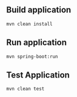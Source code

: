 ## Build application
``` 
mvn clean install
```

## Run application
``` 
mvn spring-boot:run
```

## Test Application
``` 
mvn clean test
```

